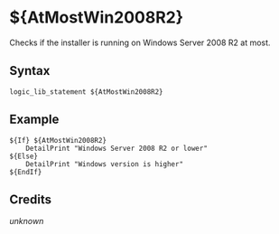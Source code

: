 # ${AtMostWin2008R2}

Checks if the installer is running on Windows Server 2008 R2 at most.

## Syntax

    logic_lib_statement ${AtMostWin2008R2}

## Example

    ${If} ${AtMostWin2008R2}
        DetailPrint "Windows Server 2008 R2 or lower"
    ${Else}
        DetailPrint "Windows version is higher"
    ${EndIf}

## Credits

*unknown*
